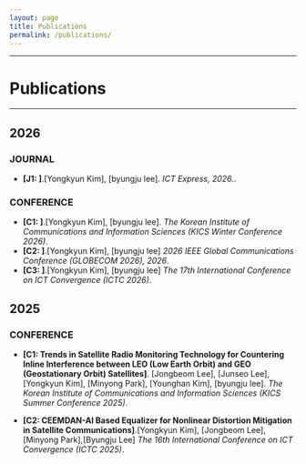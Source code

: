 ```yaml
---
layout: page
title: Publications
permalink: /publications/
---
```


---
# Publications
---

## 2026
### JOURNAL
* **[J1: ]**.[Yongkyun Kim], [byungju lee]. *ICT Express, 2026.*.

### CONFERENCE
* **[C1: ]**.[Yongkyun Kim], [byungju lee]. *The Korean Institute of Communications and Information Sciences (KICS Winter Conference 2026)*.
* **[C2: ]**.[Yongkyun Kim], [byungju lee] *2026 IEEE Global Communications Conference (GLOBECOM 2026), 2026*.
* **[C3: ]**.[Yongkyun Kim], [byungju lee] *The 17th International Conference on ICT Convergence (ICTC 2026)*.

## 2025

### CONFERENCE
* **[C1: Trends in Satellite Radio Monitoring Technology for Countering Inline Interference between LEO (Low Earth Orbit) and GEO (Geostationary Orbit) Satellites]**. [Jongbeom Lee], [Junseo Lee], [Yongkyun Kim], [Minyong Park], [Younghan Kim], [byungju lee]. *The Korean Institute of Communications and Information Sciences (KICS Summer Conference 2025)*.

* **[C2: CEEMDAN-AI Based Equalizer for Nonlinear Distortion Mitigation in Satellite Communications]**.[Yongkyun Kim], [Jongbeom Lee], [Minyong Park],[Byungju Lee] *The 16th International Conference on ICT Convergence (ICTC 2025)*.
